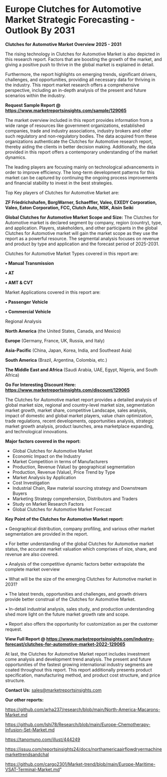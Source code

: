  # Europe Clutches for Automotive Market Strategic Forecasting - Outlook By 2031

<Strong> Clutches for Automotive Market Overview 2025 - 2031</strong>

The rising technology in Clutches for Automotive Market is also depicted in this research report. Factors that are boosting the growth of the market, and giving a positive push to thrive in the global market is explained in detail.

Furthermore, the report highlights on emerging trends, significant drivers, challenges, and opportunities, providing all necessary data for thriving in the industry. This report market research offers a comprehensive perspective, including an in-depth analysis of the present and future scenarios within the industry.

<strong>Request Sample Report @ <a href=https://www.marketreportsinsights.com/sample/129065>https://www.marketreportsinsights.com/sample/129065</a></strong>

The market overview included in this report provides information from a wide range of resources like government organizations, established companies, trade and industry associations, industry brokers and other such regulatory and non-regulatory bodies. The data acquired from these organizations authenticate the Clutches for Automotive research report, thereby aiding the clients in better decision making. Additionally, the data provided in this report offers a contemporary understanding of the market dynamics.

The leading players are focusing mainly on technological advancements in order to improve efficiency. The long-term development patterns for this market can be captured by continuing the ongoing process improvements and financial stability to invest in the best strategies.

Top Key players of Clutches for Automotive Market are:

<strong>ZF Friedrichshafen, BorgWarner, Schaeffler, Valeo, EXEDY Corporation, Valeo, Eaton Corporation, FCC, Clutch Auto, NSK, Aisin Seiki</strong>

<strong><b>Global Clutches for Automotive Market Scope and Size:</b></strong>
The Clutches for Automotive market is declared segment by company, region (country), type, and application. Players, stakeholders, and other participants in the global Clutches for Automotive market will gain the market scope as they use the report as a powerful resource. The segmental analysis focuses on revenue and product by type and application and the forecast period of 2025-2031.

Clutches for Automotive Market Types covered in this report are:

<strong>• Manual Transmission

• AT

• AMT & CVT</strong>

Market Applications covered in this report are:

<strong>• Passenger Vehicle

• Commercial Vehicle</strong> 

Regional Analysis

<strong>North America</strong> (the United States, Canada, and Mexico)

<strong>Europe</strong> (Germany, France, UK, Russia, and Italy)

<strong>Asia-Pacific</strong> (China, Japan, Korea, India, and Southeast Asia)

<strong>South America</strong> (Brazil, Argentina, Colombia, etc.)

<strong>The Middle East and Africa</strong> (Saudi Arabia, UAE, Egypt, Nigeria, and South Africa)

<strong>Go For Interesting Discount Here: <a href=https://www.marketreportsinsights.com/discount/129065>https://www.marketreportsinsights.com/discount/129065</a></strong>

The Clutches for Automotive market report provides a detailed analysis of global market size, regional and country-level market size, segmentation market growth, market share, competitive Landscape, sales analysis, impact of domestic and global market players, value chain optimization, trade regulations, recent developments, opportunities analysis, strategic market growth analysis, product launches, area marketplace expanding, and technological innovations.

<strong><b>Major factors covered in the report:</b></strong>
<ul>
  <li>Global Clutches for Automotive Market </li>
  <li>Economic Impact on the Industry</li>
  <li>Market Competition in terms of Manufacturers</li>
  <li>Production, Revenue (Value) by geographical segmentation</li>
  <li>Production, Revenue (Value), Price Trend by Type</li>
  <li>Market Analysis by Application</li>
  <li>Cost Investigation</li>
  <li>Industrial Chain, Raw material sourcing strategy and Downstream Buyers</li>
  <li>Marketing Strategy comprehension, Distributors and Traders</li>
  <li>Study on Market Research Factors</li>
  <li>Global Clutches for Automotive Market Forecast</li>
</ul>

<strong><b>Key Point of the Clutches for Automotive Market report:</b></strong>

• Geographical distribution, company profiling, and various other market segmentation are provided in the report.

• For better understanding of the global Clutches for Automotive market status, the accurate market valuation which comprises of size, share, and revenue are also covered.

• Analysis of the competitive dynamic factors better extrapolate the complete market overview

• What will be the size of the emerging Clutches for Automotive market in 2031?

• The latest trends, opportunities and challenges, and growth drivers provide better construal of the Clutches for Automotive Market.

• In-detail industrial analysis, sales study, and production understanding shed more light on the future market growth rate and scope.

• Report also offers the opportunity for customization as per the customer request.

<strong><b>View Full Report @ <a href=https://www.marketreportsinsights.com/industry-forecast/clutches-for-automotive-market-2022-129065>https://www.marketreportsinsights.com/industry-forecast/clutches-for-automotive-market-2022-129065</a></b></strong>


At last, the Clutches for Automotive Market report includes investment come analysis and development trend analysis. The present and future opportunities of the fastest growing international industry segments are coated throughout this report. This report additionally presents product specification, manufacturing method, and product cost structure, and price structure.

<strong>Contact Us:</strong>
sales@marketreportsinsights.com

<strong>Our other reports:</strong>

<a href=https://github.com/arha237/research/blob/main/North-America-Macarons-Market.md>https://github.com/arha237/research/blob/main/North-America-Macarons-Market.md</a>

<a href=https://github.com/Ishi78/Research/blob/main/Europe-Chemotherapy-Infusion-Set-Market.md>https://github.com/Ishi78/Research/blob/main/Europe-Chemotherapy-Infusion-Set-Market.md</a>

<a href=https://tanomuno.com/illust/444249>https://tanomuno.com/illust/444249</a>

<a href=https://issuu.com/reportsinsights24/docs/northamericaairflowdryermachinemarkettrendsandchal>https://issuu.com/reportsinsights24/docs/northamericaairflowdryermachinemarkettrendsandchal</a>

<a href=https://github.com/cargo2301/Market-trend/blob/main/Europe-Maritime-VSAT-Terminal-Market.md>https://github.com/cargo2301/Market-trend/blob/main/Europe-Maritime-VSAT-Terminal-Market.md</a>"

